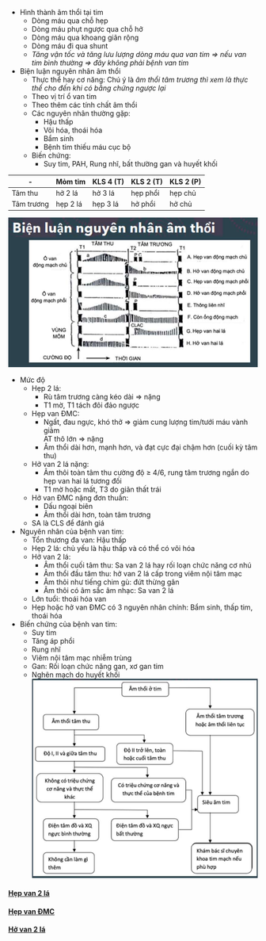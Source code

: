 - Hình thành âm thổi tại tim  
	- Dòng máu qua chỗ hẹp  
	- Dòng máu phụt ngược qua chỗ hở  
	- Dòng máu qua khoang giãn rộng  
	- Dòng máu đi qua shunt  
	- _Tăng vận tốc và tăng lưu lượng dòng máu qua van tim => nếu van tim bình thường => đây không phải bệnh van tim_  
- Biện luận nguyên nhân âm thổi  
	- Thực thể hay cơ năng: Chú ý là _âm thổi tâm trương thì xem là thực thể cho đến khi có bằng chứng ngược lại_  
	- Theo vị trí ổ van tim  
	- Theo thêm các tính chất âm thổi  
	- Các nguyên nhân thường gặp:  
		- Hậu thấp  
		- Vôi hóa, thoái hóa  
		- Bẩm sinh  
		- Bệnh tim thiếu máu cục bộ  
	- Biến chứng:  
		- Suy tim, PAH, Rung nhĩ, bất thường gan và huyết khối  
  
| -          | Mỏm tim  | KLS 4 (T) | KLS 2 (T) | KLS 2 (P) |  
| ---------- | -------- | --------- | --------- | --------- |  
| Tâm thu    | hở 2 lá  | hở 3 lá   | hẹp phổi  | hẹp chủ   |  
| Tâm trương | hẹp 2 lá | hẹp 3 lá  | hở phổi   | hở chủ    |  
  
  
![Buổi 7-Hệ Tim mạch (Nội)-1687360745218.jpeg](../../../../200%20Files/image/image/Bu%E1%BB%95i%207-H%E1%BB%87%20Tim%20m%E1%BA%A1ch%20(N%E1%BB%99i)-1687360745218.jpeg)  
- Mức độ  
	- Hẹp 2 lá:  
		- Rù tâm trương càng kéo dài => nặng  
		- T1 mờ, T1 tách đôi đảo ngược  
	- Hẹp van ĐMC:  
		- Ngất, đau ngực, khó thở => giảm cung lượng tim/tưới máu vành giảm    
		AT thô lớn => nặng  
		- Âm thổi dài hơn, mạnh hơn, và đạt cực đại chậm hơn (cuối kỳ tâm thu)  
	- Hở van 2 lá nặng:  
		- Âm thôi toàn tâm thu cường độ ≥ 4/6, rung tâm trương ngắn do hẹp van hai lá tương đối  
		- T1 mờ hoặc mất, T3 do giãn thất trái  
	- Hở van ĐMC nặng đơn thuần:  
		- Dấu ngoại biên  
		- Âm thổi dài hơn, toàn tâm trương  
	- SA là CLS để đánh giá  
- Nguyên nhân của bệnh van tim:  
	- Tổn thương đa van: Hậu thấp  
	- Hẹp 2 lá: chủ yếu là hậu thấp và có thể có vôi hóa  
	- Hở van 2 lá:  
		- Âm thổi cuối tâm thu: Sa van 2 lá hay rối loạn chức năng cơ nhú  
		- Âm thổi đầu tâm thu: hở van 2 lá cấp trong viêm nội tâm mạc  
		- Âm thôi như tiếng chim gù: đứt thừng gân  
		- Âm thôi có âm sắc âm nhạc: Sa van 2 lá  
	- Lớn tuổi: thoái hóa van  
	- Hẹp hoặc hở van ĐMC có 3 nguyên nhân chính: Bẩm sinh, thấp tim, thoái hóa  
- Biến chứng của bệnh van tim:  
	- Suy tim  
	- Tăng áp phổi  
	- Rung nhĩ  
	- Viêm nội tâm mạc nhiễm trùng  
	- Gan: Rối loạn chức năng gan, xơ gan tim  
	- Nghẽn mạch do huyết khối  
![Buổi 7-Hệ Tim mạch (Nội)-1687360779190.jpeg](../../../../200%20Files/image/image/Bu%E1%BB%95i%207-H%E1%BB%87%20Tim%20m%E1%BA%A1ch%20(N%E1%BB%99i)-1687360779190.jpeg)  
  
  
#### [Hẹp van 2 lá](../../../../H%E1%BA%B9p%20van%202%20l%C3%A1.md)  
#### [Hẹp van ĐMC](../../../../H%E1%BA%B9p%20van%20%C4%90MC.md)  
#### [Hở van 2 lá](../../../../H%E1%BB%9F%20van%202%20l%C3%A1.md)